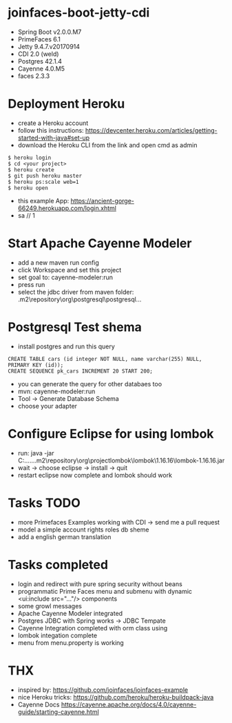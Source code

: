 # joinfaces-boot-jetty-cdi

- Spring Boot v2.0.0.M7
- PrimeFaces 6.1
- Jetty 9.4.7.v20170914 
- CDI 2.0 (weld)
- Postgres 42.1.4
- Cayenne 4.0.M5
- faces 2.3.3


# Deployment Heroku
- create a Heroku account
- follow this instructions: https://devcenter.heroku.com/articles/getting-started-with-java#set-up
- download the Heroku CLI from the link and open cmd as admin
```
$ heroku login
$ cd <your project>
$ heroku create
$ git push heroku master
$ heroku ps:scale web=1
$ heroku open
```
- this example App: https://ancient-gorge-66249.herokuapp.com/login.xhtml
- sa // 1

# Start Apache Cayenne Modeler
- add a new maven run config
- click Workspace and set this project
- set goal to: cayenne-modeler:run
- press run
- select the jdbc driver from maven folder: .m2\repository\org\postgresql\postgresql\...

# Postgresql Test shema
- install postgres and run this query
```
CREATE TABLE cars (id integer NOT NULL, name varchar(255) NULL, PRIMARY KEY (id));
CREATE SEQUENCE pk_cars INCREMENT 20 START 200;

````
- you can generate the query for other databaes too
- mvn: cayenne-modeler:run
- Tool -> Generate Database Schema
- choose your adapter

# Configure Eclipse for using lombok
- run: java -jar C:\...\...\.m2\repository\org\projectlombok\lombok\1.16.16\lombok-1.16.16.jar
- wait -> choose eclipse -> install -> quit
- restart eclipse now complete and lombok should work

# Tasks TODO
- more Primefaces Examples working with CDI -> send me a pull request
- model a simple account rights roles db sheme
- add a english german translation

# Tasks completed
- login and redirect with pure spring security without beans 
- programmatic Prime Faces menu and submenu with dynamic <ui:include src="..."/> components 
- some growl messages
- Apache Cayenne Modeler integrated
- Postgres JDBC with Spring works -> JDBC Tempate
- Cayenne Integration completed with orm class using
- lombok integation complete
- menu from menu.property is working

# THX
- inspired by: https://github.com/joinfaces/joinfaces-example
- nice Heroku tricks: https://github.com/heroku/heroku-buildpack-java
- Cayenne Docs https://cayenne.apache.org/docs/4.0/cayenne-guide/starting-cayenne.html 
